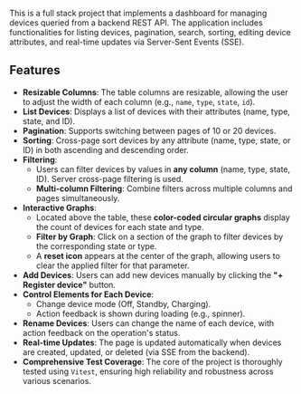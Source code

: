 This is a full stack project that implements a dashboard for managing devices queried from a backend REST API. The application includes functionalities for listing devices, pagination, search, sorting, editing device attributes, and real-time updates via Server-Sent Events (SSE).

## Features

- **Resizable Columns**: The table columns are resizable, allowing the user to adjust the width of each column (e.g., `name`, `type`, `state`, `id`).
- **List Devices**: Displays a list of devices with their attributes (name, type, state, and ID).
- **Pagination**: Supports switching between pages of 10 or 20 devices.
- **Sorting**: Cross-page sort devices by any attribute (name, type, state, or ID) in both ascending and descending order.
- **Filtering**: 
  - Users can filter devices by values in **any column** (name, type, state, ID). Server сross-page filtering is used.
  - **Multi-column Filtering**: Combine filters across multiple columns and pages simultaneously.
- **Interactive Graphs**:
  - Located above the table, these **color-coded circular graphs** display the count of devices for each state and type.
  - **Filter by Graph**: Click on a section of the graph to filter devices by the corresponding state or type. 
  - A **reset icon** appears at the center of the graph, allowing users to clear the applied filter for that parameter.
- **Add Devices**: Users can add new devices manually by clicking the **"+ Register device"** button.
- **Control Elements for Each Device**:
  - Change device mode (Off, Standby, Charging).
  - Action feedback is shown during loading (e.g., spinner).
- **Rename Devices**: Users can change the name of each device, with action feedback on the operation's status.
- **Real-time Updates**: The page is updated automatically when devices are created, updated, or deleted (via SSE from the backend).
- **Comprehensive Test Coverage**: The core of the project is thoroughly tested using `Vitest`, ensuring high reliability and robustness across various scenarios.


